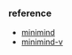 


### reference
- [minimind](https://github.com/aceliuchanghong/minimind)
- [minimind-v](https://github.com/aceliuchanghong/minimind-v)